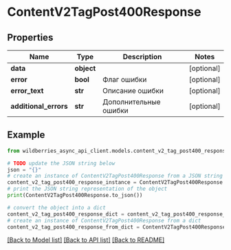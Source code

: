 # ContentV2TagPost400Response


## Properties

Name | Type | Description | Notes
------------ | ------------- | ------------- | -------------
**data** | **object** |  | [optional] 
**error** | **bool** | Флаг ошибки | [optional] 
**error_text** | **str** | Описание ошибки | [optional] 
**additional_errors** | **str** | Дополнительные ошибки | [optional] 

## Example

```python
from wildberries_async_api_client.models.content_v2_tag_post400_response import ContentV2TagPost400Response

# TODO update the JSON string below
json = "{}"
# create an instance of ContentV2TagPost400Response from a JSON string
content_v2_tag_post400_response_instance = ContentV2TagPost400Response.from_json(json)
# print the JSON string representation of the object
print(ContentV2TagPost400Response.to_json())

# convert the object into a dict
content_v2_tag_post400_response_dict = content_v2_tag_post400_response_instance.to_dict()
# create an instance of ContentV2TagPost400Response from a dict
content_v2_tag_post400_response_from_dict = ContentV2TagPost400Response.from_dict(content_v2_tag_post400_response_dict)
```
[[Back to Model list]](../README.md#documentation-for-models) [[Back to API list]](../README.md#documentation-for-api-endpoints) [[Back to README]](../README.md)


